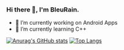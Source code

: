 ### Hi there 👋, I'm BleuRain.

<!--
**BleuRain/BleuRain** is a ✨ _special_ ✨ repository because its `README.md` (this file) appears on your GitHub profile.

Here are some ideas to get you started:

- 🔭 I’m currently working on ...
- 🌱 I’m currently learning ...
- 👯 I’m looking to collaborate on ...
- 🤔 I’m looking for help with ...
- 💬 Ask me about ...
- 📫 How to reach me: ...
- 😄 Pronouns: ...
- ⚡ Fun fact: ...
-->

- 🔭 I’m currently working on Android Apps
- 🌱 I’m currently learning C++

[![Anurag's GitHub stats](https://github-readme-stats.vercel.app/api?username=BleuRain&hide=stars,prs&count_private=true&show_icons=true)](https://github.com/anuraghazra/github-readme-stats)
[![Top Langs](https://github-readme-stats.vercel.app/api/top-langs/?username=BleuRain&layout=compact)](https://github.com/anuraghazra/github-readme-stats)
